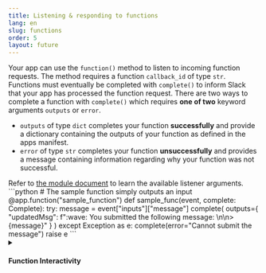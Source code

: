 ```yaml
---
title: Listening & responding to functions
lang: en
slug: functions
order: 5
layout: future
---
```


<div class="section-content">

Your app can use the `function()` method to listen to incoming function requests. The method requires a function `callback_id` of type `str`. Functions must eventually be completed with `complete()` to inform Slack that your app has processed the function request. There are two ways to complete a function with `complete()` which requires **one of two** keyword arguments `outputs` or `error`.

* `outputs` of type `dict` completes your function **successfully** and provide a dictionary containing the outputs of your function as defined in the apps manifest.
* `error` of type `str` completes your function **unsuccessfully** and provides a message containing information regarding why your function was not successful.

</div>

<div>
<span class="annotation">Refer to <a href="https://slack.dev/bolt-python/api-docs/slack_bolt/kwargs_injection/args.html" target="_blank">the module document</a> to learn the available listener arguments.</span>
```python
# The sample function simply outputs an input
@app.function("sample_function")
def sample_func(event, complete: Complete):
    try:
        message = event["inputs"]["message"]
        complete(
            outputs={
                "updatedMsg": f":wave: You submitted the following message: \n\n>{message}"
            }
        )
    except Exception as e:
        complete(error="Cannot submit the message")
        raise e
```
</div>

<details class="secondary-wrapper">
<summary markdown="0">
<h4 class="secondary-header">Function Interactivity</h4>
</summary>

<div class="secondary-content">

The `function()` method returns a `SlackFunction` decorator object. This object can be used by your app to set up interactive listeners such as [actions](/bolt-python/concepts#action-respond) and [views](/bolt-python/concepts#view_submissions). These listener listen to events created during the handling of your `function` event. Additionally they will only be called when a user interacts with a block element that has the following attributes:

* It was created during the handling of a `function` event
* The `action_id` matches the interactive listeners `action_id`

These listeners behave similarly to the ones assigned directly to your app. the notable difference is that `complete()` must be called once your function is completed.

</div>

```python
# Your listener will be called when your function "sample_function" is triggered from a workflow
# When triggered a message containing a button with an action_id "approve_button" is posted
@app.function("sample_function")
def sample_func(event, complete: Complete):
    try:
        client.chat_postMessage(
            channel="a-channel-id",
            text="A new button appears",
            blocks=[
                {
                    "type": "actions",
                    "block_id": "approve-button",
                    "elements": [
                        {
                            "type": "button",
                            "text": {
                                "type": "plain_text",
                                "text": "Click",
                            },
                            "action_id": "sample_action",
                            "style": "primary",
                        },
                    ],
                },
            ],
        )
    except Exception as e:
        complete(error="Cannot post message")
        raise e

# Your listener will be called when a block element
#   - Created by your "sample_func"
#   - With the action_id "sample_action"
# is triggered
@sample_func.action("sample_action")
def update_message(ack, body, client, complete):
    try:
        ack()
        if "container" in body and "message_ts" in body["container"]:
            client.reactions_add(
                name="white_check_mark",
                channel=body["channel"]["id"],
                timestamp=body["container"]["message_ts"],
            )
        complete()
    except Exception as e:
        logger.error(e)
        complete(error="Cannot react to message")
        raise e
```

</details>
